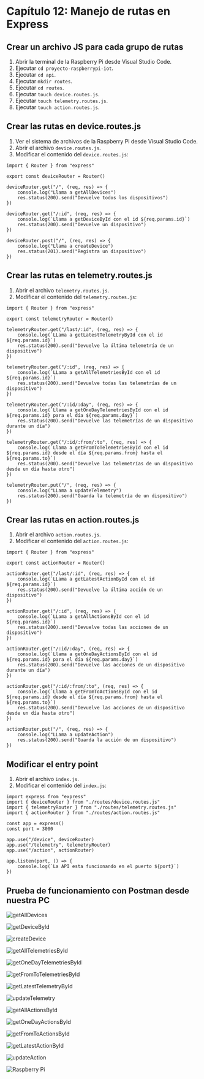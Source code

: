 # Capítulo 12: Manejo de rutas en Express

## Crear un archivo JS para cada grupo de rutas

1. Abrir la terminal de la Raspberry Pi desde Visual Studio Code.
2. Ejecutar `cd proyecto-raspberrypi-iot`.
3. Ejecutar `cd api`.
4. Ejecutar `mkdir routes`.
5. Ejecutar `cd routes`.
6. Ejecutar `touch device.routes.js`.
7. Ejecutar `touch telemetry.routes.js`.
8. Ejecutar `touch action.routes.js`.

## Crear las rutas en device.routes.js

1. Ver el sistema de archivos de la Raspberry Pi desde Visual Studio Code.
2. Abrir el archivo `device.routes.js`.
3. Modificar el contenido del `device.routes.js`:

```
import { Router } from "express"

export const deviceRouter = Router()

deviceRouter.get("/", (req, res) => {
    console.log("Llama a getAllDevices")
    res.status(200).send("Devuelve todos los dispositivos")
})

deviceRouter.get("/:id", (req, res) => {
    console.log(`Llama a getDeviceById con el id ${req.params.id}`)
    res.status(200).send("Devuelve un dispositivo")
})

deviceRouter.post("/", (req, res) => {
    console.log("Llama a createDevice")
    res.status(201).send("Registra un dispositivo")
})
```

## Crear las rutas en telemetry.routes.js

1. Abrir el archivo `telemetry.routes.js`.
2. Modificar el contenido del `telemetry.routes.js`:

```
import { Router } from "express"

export const telemetryRouter = Router()

telemetryRouter.get("/last/:id", (req, res) => {
    console.log(`LLama a getLatestTelemetryById con el id ${req.params.id}`)
    res.status(200).send("Devuelve la última telemetría de un dispositivo")
})

telemetryRouter.get("/:id", (req, res) => {
    console.log(`LLama a getAllTelemetriesById con el id ${req.params.id}`)
    res.status(200).send("Devuelve todas las telemetrías de un dispositivo")
})

telemetryRouter.get("/:id/:day", (req, res) => {
    console.log(`Llama a getOneDayTelemetriesById con el id ${req.params.id} para el día ${req.params.day}`)
    res.status(200).send("Devuelve las telemetrías de un dispositivo durante un día")
})

telemetryRouter.get("/:id/:from/:to", (req, res) => {
    console.log(`Llama a getFromToTelemetriesById con el id ${req.params.id} desde el día ${req.params.from} hasta el ${req.params.to}`)
    res.status(200).send("Devuelve las telemetrías de un dispositivo desde un día hasta otro")
})

telemetryRouter.put("/", (req, res) => {
    console.log("LLama a updateTelemetry")
    res.status(200).send("Guarda la telemetría de un dispositivo")
})
```

## Crear las rutas en action.routes.js

1. Abrir el archivo `action.routes.js`.
2. Modificar el contenido del `action.routes.js`:

```
import { Router } from "express"

export const actionRouter = Router()

actionRouter.get("/last/:id", (req, res) => {
    console.log(`LLama a getLatestActionById con el id ${req.params.id}`)
    res.status(200).send("Devuelve la última acción de un dispositivo")
})

actionRouter.get("/:id", (req, res) => {
    console.log(`LLama a getAllActionsById con el id ${req.params.id}`)
    res.status(200).send("Devuelve todas las acciones de un dispositivo")
})

actionRouter.get("/:id/:day", (req, res) => {
    console.log(`Llama a getOneDayActionsById con el id ${req.params.id} para el día ${req.params.day}`)
    res.status(200).send("Devuelve las acciones de un dispositivo durante un día")
})

actionRouter.get("/:id/:from/:to", (req, res) => {
    console.log(`Llama a getFromToActionsById con el id ${req.params.id} desde el día ${req.params.from} hasta el ${req.params.to}`)
    res.status(200).send("Devuelve las acciones de un dispositivo desde un día hasta otro")
})

actionRouter.put("/", (req, res) => {
    console.log("LLama a updateAction")
    res.status(200).send("Guarda la acción de un dispositivo")
})
```

## Modificar el entry point

1. Abrir el archivo `index.js`.
2. Modificar el contenido del `index.js`:

```
import express from "express"
import { deviceRouter } from "./routes/device.routes.js"
import { telemetryRouter } from "./routes/telemetry.routes.js"
import { actionRouter } from "./routes/action.routes.js"

const app = express()
const port = 3000

app.use("/device", deviceRouter)
app.use("/telemetry", telemetryRouter)
app.use("/action", actionRouter)

app.listen(port, () => { 
    console.log(`La API esta funcionando en el puerto ${port}`)
})
```

## Prueba de funcionamiento con Postman desde nuestra PC

![getAllDevices](1.png)

![getDeviceById](2.png)

![createDevice](3.png)

![getAllTelemetriesById](4.png)

![getOneDayTelemetriesById](5.png)

![getFromToTelemetriesById](6.png)

![getLatestTelemetryById](7.png)

![updateTelemetry](8.png)

![getAllActionsById](9.png)

![getOneDayActionsById](10.png)

![getFromToActionsById](11.png)

![getLatestActionById](12.png)

![updateAction](13.png)

![Raspberry Pi](14.png)


